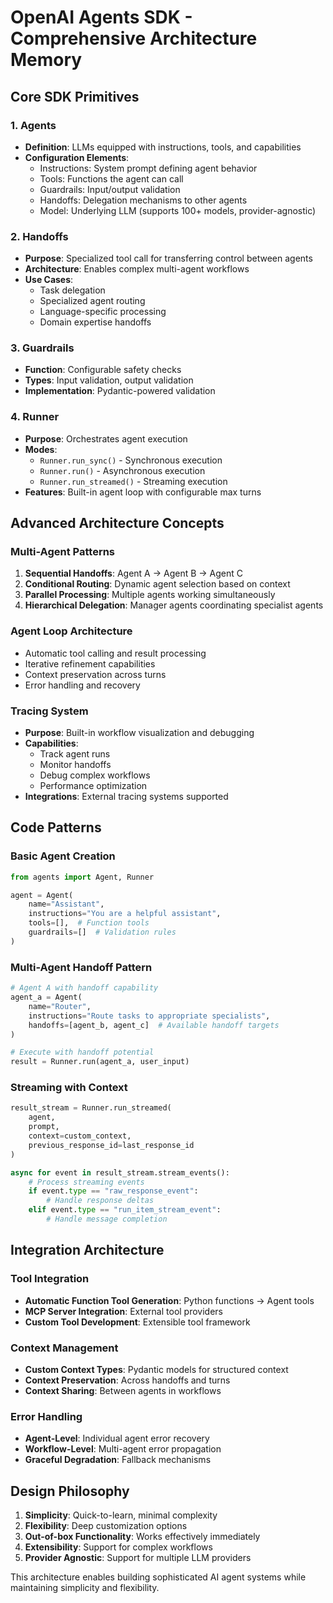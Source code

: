 # OpenAI Agents SDK - Comprehensive Architecture Memory

## Core SDK Primitives

### 1. Agents
- **Definition**: LLMs equipped with instructions, tools, and capabilities
- **Configuration Elements**:
  - Instructions: System prompt defining agent behavior
  - Tools: Functions the agent can call
  - Guardrails: Input/output validation
  - Handoffs: Delegation mechanisms to other agents
  - Model: Underlying LLM (supports 100+ models, provider-agnostic)

### 2. Handoffs
- **Purpose**: Specialized tool call for transferring control between agents
- **Architecture**: Enables complex multi-agent workflows
- **Use Cases**: 
  - Task delegation
  - Specialized agent routing
  - Language-specific processing
  - Domain expertise handoffs

### 3. Guardrails
- **Function**: Configurable safety checks
- **Types**: Input validation, output validation
- **Implementation**: Pydantic-powered validation

### 4. Runner
- **Purpose**: Orchestrates agent execution
- **Modes**: 
  - `Runner.run_sync()` - Synchronous execution
  - `Runner.run()` - Asynchronous execution
  - `Runner.run_streamed()` - Streaming execution
- **Features**: Built-in agent loop with configurable max turns

## Advanced Architecture Concepts

### Multi-Agent Patterns
1. **Sequential Handoffs**: Agent A → Agent B → Agent C
2. **Conditional Routing**: Dynamic agent selection based on context
3. **Parallel Processing**: Multiple agents working simultaneously
4. **Hierarchical Delegation**: Manager agents coordinating specialist agents

### Agent Loop Architecture
- Automatic tool calling and result processing
- Iterative refinement capabilities
- Context preservation across turns
- Error handling and recovery

### Tracing System
- **Purpose**: Built-in workflow visualization and debugging
- **Capabilities**:
  - Track agent runs
  - Monitor handoffs
  - Debug complex workflows
  - Performance optimization
- **Integrations**: External tracing systems supported

## Code Patterns

### Basic Agent Creation
```python
from agents import Agent, Runner

agent = Agent(
    name="Assistant",
    instructions="You are a helpful assistant",
    tools=[],  # Function tools
    guardrails=[]  # Validation rules
)
```

### Multi-Agent Handoff Pattern
```python
# Agent A with handoff capability
agent_a = Agent(
    name="Router",
    instructions="Route tasks to appropriate specialists",
    handoffs=[agent_b, agent_c]  # Available handoff targets
)

# Execute with handoff potential
result = Runner.run(agent_a, user_input)
```

### Streaming with Context
```python
result_stream = Runner.run_streamed(
    agent, 
    prompt, 
    context=custom_context,
    previous_response_id=last_response_id
)

async for event in result_stream.stream_events():
    # Process streaming events
    if event.type == "raw_response_event":
        # Handle response deltas
    elif event.type == "run_item_stream_event":
        # Handle message completion
```

## Integration Architecture

### Tool Integration
- **Automatic Function Tool Generation**: Python functions → Agent tools
- **MCP Server Integration**: External tool providers
- **Custom Tool Development**: Extensible tool framework

### Context Management
- **Custom Context Types**: Pydantic models for structured context
- **Context Preservation**: Across handoffs and turns
- **Context Sharing**: Between agents in workflows

### Error Handling
- **Agent-Level**: Individual agent error recovery
- **Workflow-Level**: Multi-agent error propagation
- **Graceful Degradation**: Fallback mechanisms

## Design Philosophy
1. **Simplicity**: Quick-to-learn, minimal complexity
2. **Flexibility**: Deep customization options
3. **Out-of-box Functionality**: Works effectively immediately
4. **Extensibility**: Support for complex workflows
5. **Provider Agnostic**: Support for multiple LLM providers

This architecture enables building sophisticated AI agent systems while maintaining simplicity and flexibility.